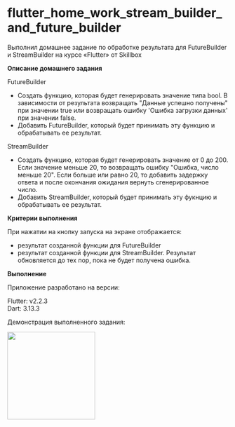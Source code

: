 # flutter_home_work_stream_builder_and_future_builder
Выполнил домашнее задание по обработке результата для FutureBuilder и StreamBuilder на курсе «Flutter» от Skillbox


**Описание домашнего задания**

FutureBuilder

- Создать функцию, которая будет генерировать значение типа bool. В зависимости от результата возвращать "Данные успешно получены" при значении true или возвращать ошибку 'Ошибка загрузки данных' при значении false.
- Добавить FutureBuilder, который будет принимать эту функцию и обрабатывать ее результат.

StreamBuilder

- Создать функцию, которая будет генерировать значение от 0 до 200. Если значение меньше 20, то возвращать ошибку "Ошибка, число меньше 20". Если больше или равно 20, то добавить задержку ответа и после окончания ожидания вернуть сгенерированное число.
- Добавить StreamBuilder, который будет принимать эту фукнцию и обрабатывать ее результат.

**Критерии выполнения**

При нажатии на кнопку запуска на экране отображается:
- результат созданной функции для FutureBuilder
- результат созданной функции для StreamBuilder. Результат обновляется до тех пор, пока не будет получена ошибка.

**Выполнение**

Приложение разработано на версии:

Flutter: v2.2.3
<br>
Dart: 3.13.3
<br>


Демонстрация выполненного задания:

<img src="files/demo.gif" width=200>